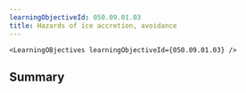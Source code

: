 ```yaml
---
learningObjectiveId: 050.09.01.03
title: Hazards of ice accretion, avoidance
---
```


```tsx eval
<LearningOBjectives learningObjectiveId={050.09.01.03} />
```

## Summary
